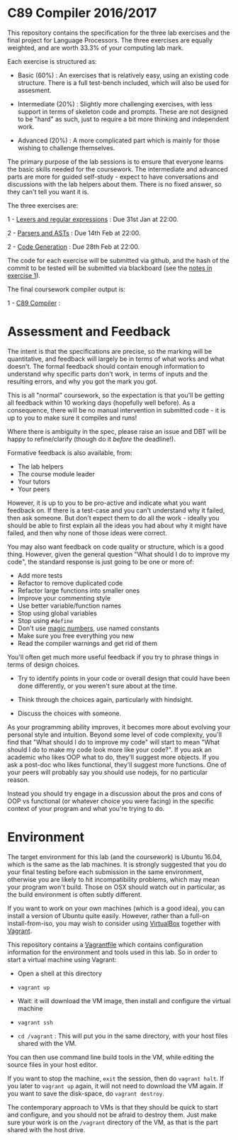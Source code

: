C89 Compiler 2016/2017
===============================================

This repository contains the specification for
the three lab exercises and the final project
for Language Processors.
The three exercises are equally weighted, and
are worth 33.3% of your computing lab mark.

Each exercise is structured as:

- Basic (60%) : An exercises that is relatively
  easy, using an existing code structure. There
  is a full test-bench included, which will also
  be used for assesment.

- Intermediate (20%) : Slightly more challenging
  exercises, with less support in terms of skeleton
  code and prompts. These are not designed to be
  "hard" as such, just to require a bit more thinking
  and independent work.

- Advanced (20%) : A more complicated part which is
  mainly for those wishing to challenge themselves.

The primary purpose of the lab sessions is to ensure
that everyone learns the basic skills needed for the
coursework. The intermediate and advanced parts are
more for guided self-study - expect to have conversations
and discussions with the lab helpers about them. There
is no fixed answer, so they can't tell you want it is.

The three exercises are:

1 - [Lexers and regular expressions](1-regexes) : Due 31st Jan at 22:00.

2 - [Parsers and ASTs](2-parsers) : Due 14th Feb at 22:00.

2 - [Code Generation](3-codegen) : Due 28th Feb at 22:00.

The code for each exercise will be submitted via github,
and the hash of the commit to be tested will be submitted
via blackboard (see the [notes in exercise 1](1-lexer/readme.md#Submission)).

The final coursework compiler output is:

1 - [C89 Compiler](C89%20Compiler) : 

Assessment and Feedback
=======================

The intent is that the specifications are precise, so
the marking will be quantitative, and feedback will
largely be in terms of what works and what doesn't.
The formal feedback should contain enough information
to understand why specific parts don't work, in terms of
inputs and the resulting errors, and why you got the mark you got.

This is all "normal" coursework, so the expectation
is that you'll be getting all feedback within 10
working days (hopefully well before). As a consequence,
there will be no manual intervention in submitted
code - it is up to you to make sure it compiles and
runs!

Where there is ambiguity in the spec, please raise an
issue and DBT will be happy to refine/clarify (though
do it _before_ the deadline!).

Formative feedback is also available, from:
- The lab helpers
- The course module leader
- Your tutors
- Your peers

However, it is up to you to be pro-active and
indicate what you want feedback on. If there
is a test-case and you can't understand why
it failed, then ask someone. But don't expect
them to do all the work - ideally you should be able
to first explain all the ideas you had about why it
might have failed, and then why none of those ideas
were correct.

You may also want feedback on code quality or
structure, which is a good thing. However, given
the general question "What should I do to improve my code",
the standard response is just going to be one or
more of:
- Add more tests
- Refactor to remove duplicated code
- Refactor large functions into smaller ones
- Improve your commenting style
- Use better variable/function names
- Stop using global variables
- Stop using `#define`
- Don't use [magic numbers](https://en.wikipedia.org/wiki/Magic_number_(programming)#Unnamed_numerical_constants),
  use named constants
- Make sure you free everything you new
- Read the compiler warnings and get rid of them

You'll often get much more useful feedback if you
try to phrase things in terms of design choices.

- Try to identify points in your code or
  overall design that could have been done differently,
  or you weren't sure about at the time.

- Think through the choices again, particularly with
  hindsight.

- Discuss the choices with someone.

As your programming ability improves, it becomes more
about evolving your personal style and intuition.
Beyond some level of code complexity, you'll find that
"What should I do to improve my code" will start to mean
"What should I do to make my code look more like your code?".
If you ask an academic who likes OOP what to do, they'll
suggest more objects. If you ask a post-doc who likes functional,
they'll suggest more functions. One of your peers will
probably say you should use nodejs, for no particular reason.

Instead you should try
engage in a discussion about the pros and cons of
OOP vs functional (or whatever choice you were facing)
in the specific context of your program and what
you're trying to do.

Environment
===========

The target environment for this lab (and the coursework)
is Ubuntu 16.04, which is the same as the lab machines.
It is strongly suggested that you do your final testing
before each submission in the same environment, otherwise
you are likely to hit incompatibility problems, which
may mean your program won't build. Those on OSX should
watch out in particular, as the build environment is
often subtly different.

If you want to work on your own machines (which is a good
idea), you can install a version of Ubuntu quite easily.
However, rather than a full-on install-from-iso, you
may wish to consider using [VirtualBox](https://www.virtualbox.org/)
together with [Vagrant](https://www.vagrantup.com/).

This repository contains a [Vagrantfile](Vagrantfile) which
contains configuration information for the environment
and tools used in this lab. So in order to start a virtual
machine using Vagrant:

- Open a shell at this directory

- `vagrant up`

- Wait: it will download the VM image, then install and configure
  the virtual machine

- `vagrant ssh`

- `cd /vagrant` : This will put you in the same directory, with
  your host files shared with the VM.

You can then use command line build tools in the VM, while editing
the source files in your host editor.

If you want to stop the machine, `exit` the session, then do
`vagrant halt`. If you later to `vagrant up` again, it will
not need to download the VM again. If you want to save the
disk-space, do `vagrant destroy`.

The contemporary approach to VMs is that they should be
quick to start and configure, and you should not be
afraid to destroy them. Just make sure your work is
on the `/vagrant` directory of the VM, as that is the
part shared with the host drive.



